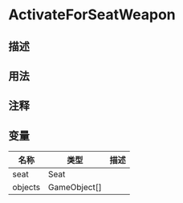 # ActivateForSeatWeapon
## 描述

## 用法

## 注释

## 变量
| 名称 | 类型 | 描述 |
| ----------- | ----------- | ----------- |
| seat | Seat |  |  
| objects | GameObject[] |  |  
